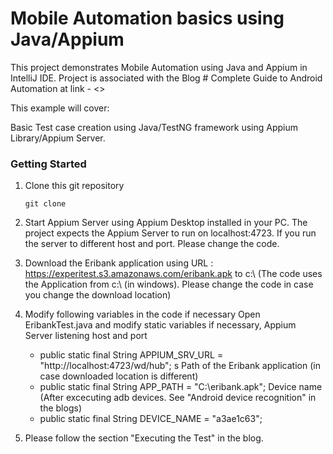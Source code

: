 # Mobile Automation basics using Java/Appium

This project demonstrates Mobile Automation using Java and Appium in IntelliJ IDE.
Project is associated with the Blog  # Complete Guide to Android Automation at link - <>

This example will cover:

Basic Test case creation using Java/TestNG framework using Appium Library/Appium Server.

### Getting Started

1. Clone this git repository

	```
	git clone
	```

2. Start Appium Server using Appium Desktop installed in your PC.
   The project expects the Appium Server to run on localhost:4723. If you run the server to different host and port. Please change the code.

3. Download the Eribank application using URL : https://experitest.s3.amazonaws.com/eribank.apk to c:\\  (The code uses the Application from c:\\ (in windows). Please change the code in case you   change the download location)

4. Modify following variables in the code if necessary
   Open EribankTest.java and modify static variables if necessary,
    Appium Server listening host and port
      * public static final String APPIUM_SRV_URL = "http://localhost:4723/wd/hub";  s
    Path of the Eribank application (in case downloaded location is different)
      * public static final String APP_PATH = "C:\\eribank.apk";
    Device name (After excecuting adb devices. See "Android device recognition" in the blogs)
      * public static final String DEVICE_NAME = "a3ae1c63";
5. Please follow the section "Executing the Test" in the blog.
